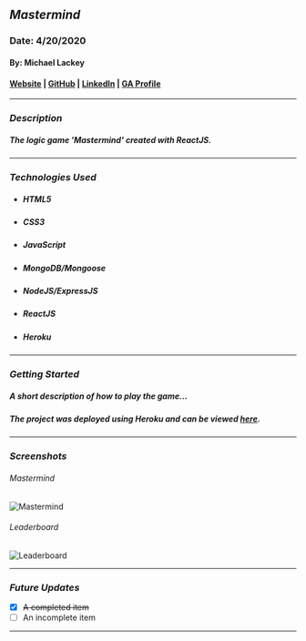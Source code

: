 ## ***Mastermind***

### Date: 4/20/2020

#### By: Michael Lackey
#### [Website](https://michaellackey.com/) | [GitHub](https://github.com/mlackey9601) | [LinkedIn](https://www.linkedin.com/in/michaelglackey/) | [GA Profile](https://profiles.generalassemb.ly/michaellackey)
***

### ***Description***

##### The logic game 'Mastermind' created with ReactJS.
***

### ***Technologies Used***

* ##### HTML5
* ##### CSS3
* ##### JavaScript
* ##### MongoDB/Mongoose
* ##### NodeJS/ExpressJS
* ##### ReactJS
* ##### Heroku
***

### ***Getting Started***

##### A short description of how to play the game...
##### The project was deployed using Heroku and can be viewed [here](https://mastermind-atx.herokuapp.com/).
***

### ***Screenshots***

###### Mastermind
![Mastermind](public/mastermind.png)

###### Leaderboard
![Leaderboard](public/leaderboard.png)
***

### ***Future Updates***

- [x] ~~A completed item~~
- [ ] An incomplete item
***
